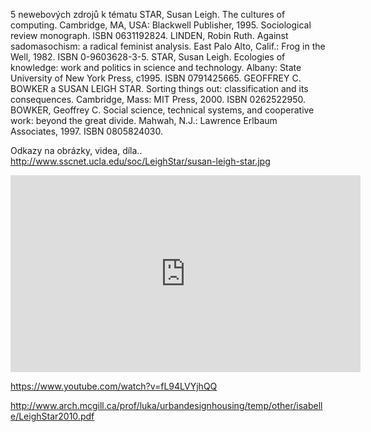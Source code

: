 5 newebových zdrojů k tématu
STAR, Susan Leigh. The cultures of computing. Cambridge, MA, USA: Blackwell Publisher, 1995. Sociological review monograph. ISBN 0631192824.
LINDEN, Robin Ruth. Against sadomasochism: a radical feminist analysis. East Palo Alto, Calif.: Frog in the Well, 1982. ISBN 0-9603628-3-5.
STAR, Susan Leigh. Ecologies of knowledge: work and politics in science and technology. Albany: State University of New York Press, c1995. ISBN 0791425665.
GEOFFREY C. BOWKER a SUSAN LEIGH STAR. Sorting things out: classification and its consequences. Cambridge, Mass: MIT Press, 2000. ISBN 0262522950.
BOWKER, Geoffrey C. Social science, technical systems, and cooperative work: beyond the great divide. Mahwah, N.J.: Lawrence Erlbaum Associates, 1997. ISBN 0805824030.

Odkazy na obrázky, videa, díla..
http://www.sscnet.ucla.edu/soc/LeighStar/susan-leigh-star.jpg

<iframe width="560" height="315" src="https://www.youtube.com/embed/fL94LVYjhQQ" frameborder="0" allowfullscreen></iframe>

https://www.youtube.com/watch?v=fL94LVYjhQQ

http://www.arch.mcgill.ca/prof/luka/urbandesignhousing/temp/other/isabelle/LeighStar2010.pdf
